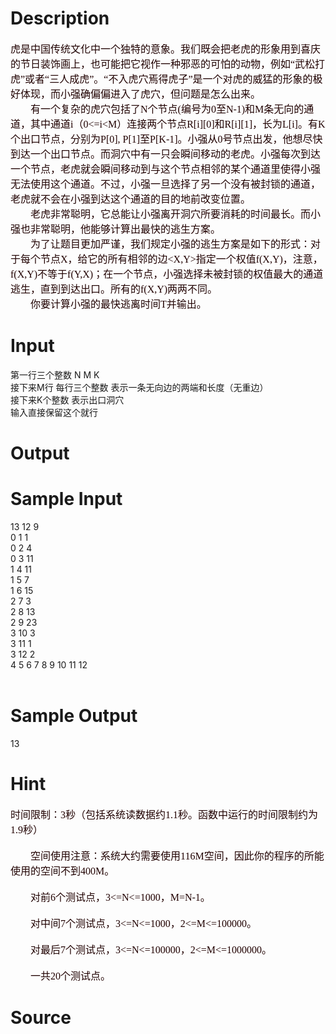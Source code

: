 
# Description

<div class="content"><p><span class="Apple-style-span" style="word-spacing: 0px; font: medium Arial,Microsoft Yahei,Simsun,sans-serif; text-transform: none; color: rgb(0,0,0); text-indent: 0px; white-space: normal; letter-spacing: normal; border-collapse: separate; orphans: 2; widows: 2; webkit-border-horizontal-spacing: 0px; webkit-border-vertical-spacing: 0px; webkit-text-decorations-in-effect: none; webkit-text-size-adjust: auto; webkit-text-stroke-width: 0px"><span class="Apple-style-span" style="font-size: 16px; color: rgb(32,0,0); font-family: &#39;Times New Roman&#39;, 宋体">虎是中国传统文化中一个独特的意象。我们既会把老虎的形象用到喜庆的节日装饰画上，也可能把它视作一种邪恶的可怕的动物，例如“武松打虎”或者“三人成虎”。“不入虎穴焉得虎子”是一个对虎的威猛的形象的极好体现，而小强确偏偏进入了虎穴，但问题是怎么出来。<br/>
　　有一个复杂的虎穴包括了N个节点(编号为0至N-1)和M条无向的通道，其中通道i（0&lt;=i&lt;M）连接两个节点R[i][0]和R[i][1]，长为L[i]。有K个出口节点，分别为P[0], P[1]至P[K-1]。小强从0号节点出发，他想尽快到达一个出口节点。而洞穴中有一只会瞬间移动的老虎。小强每次到达一个节点，老虎就会瞬间移动到与这个节点相邻的某个通道里使得小强无法使用这个通道。不过，小强一旦选择了另一个没有被封锁的通道，老虎就不会在小强到达这个通道的目的地前改变位置。<br/>
　　老虎非常聪明，它总能让小强离开洞穴所要消耗的时间最长。而小强也非常聪明，他能够计算出最快的逃生方案。<br/>
　　为了让题目更加严谨，我们规定小强的逃生方案是如下的形式：对于每个节点X，给它的所有相邻的边&lt;X,Y&gt;指定一个权值f(X,Y)，注意，f(X,Y)不等于f(Y,X)；在一个节点，小强选择未被封锁的权值最大的通道逃生，直到到达出口。所有的f(X,Y)两两不同。<br/>
　　你要计算小强的最快逃离时间T并输出。</span></span></p></div>

# Input

<div class="content"><p>第一行三个整数 N M K<br/>
接下来M行 每行三个整数 表示一条无向边的两端和长度（无重边）<br/>
接下来K个整数 表示出口洞穴<br/>
输入直接保留这个就行<br/>
</p></div>

# Output

<div class="content"></div>

# Sample Input

<div class="content"><span class="sampledata">13 12 9<br/>
0 1 1<br/>
0 2 4<br/>
0 3 11<br/>
1 4 11<br/>
1 5 7<br/>
1 6 15<br/>
2 7 3<br/>
2 8 13<br/>
2 9 23<br/>
3 10 3<br/>
3 11 1<br/>
3 12 2<br/>
4 5 6 7 8 9 10 11 12<br/>
<br/>
</span></div>

# Sample Output

<div class="content"><span class="sampledata">13</span></div>

# Hint

<div class="content"><p></p><p><span class="Apple-style-span" style="word-spacing: 0px; font: medium Arial,Microsoft Yahei,Simsun,sans-serif; text-transform: none; color: rgb(0,0,0); text-indent: 0px; white-space: normal; letter-spacing: normal; border-collapse: separate; orphans: 2; widows: 2; webkit-border-horizontal-spacing: 0px; webkit-border-vertical-spacing: 0px; webkit-text-decorations-in-effect: none; webkit-text-size-adjust: auto; webkit-text-stroke-width: 0px"><span class="Apple-style-span" style="font-size: 16px; color: rgb(32,0,0); font-family: &#39;Times New Roman&#39;, 宋体">时间限制：3秒（包括系统读数据约1.1秒。函数中运行的时间限制约为1.9秒）<br/><br/>
　　空间使用注意：系统大约需要使用116M空间，因此你的程序的所能使用的空间不到400M。<br/><br/>
　　对前6个测试点，3&lt;=N&lt;=1000，M=N-1。<br/><br/>
　　对中间7个测试点，3&lt;=N&lt;=1000，2&lt;=M&lt;=100000。<br/><br/>
　　对最后7个测试点，3&lt;=N&lt;=100000，2&lt;=M&lt;=1000000。<br/><br/>
　　一共20个测试点。</span></span></p><p></p></div>

# Source

<div class="content"><p><a href="problemset.php?search="></a></p></div>

